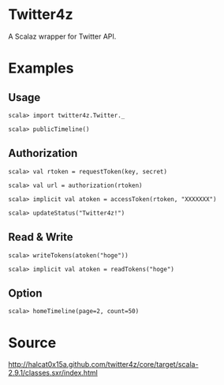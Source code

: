 # Twitter4z

A Scalaz wrapper for Twitter API.

# Examples

## Usage

    scala> import twitter4z.Twitter._

    scala> publicTimeline()

## Authorization

    scala> val rtoken = requestToken(key, secret)
    
    scala> val url = authorization(rtoken)
    
    scala> implicit val atoken = accessToken(rtoken, "XXXXXXX")
    
    scala> updateStatus("Twitter4z!")

## Read & Write
    
    scala> writeTokens(atoken("hoge"))
    
    scala> implicit val atoken = readTokens("hoge")

## Option

    scala> homeTimeline(page=2, count=50)

# Source

http://halcat0x15a.github.com/twitter4z/core/target/scala-2.9.1/classes.sxr/index.html
